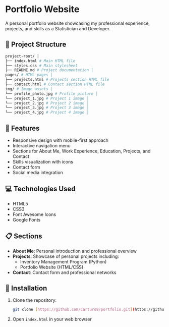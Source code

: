 # Portfolio Website

A personal portfolio website showcasing my professional experience, projects, and skills as a Statistician and Developer.

## 📁 Project Structure
```bash
project-root/ │
├── index.html # Main HTML file
├── styles.css # Main stylesheet
├── README.md # Project documentation │
pages/ # HTML pages │
├── projects.html # Projects section HTML file
├── contact.html # Contact section HTML file
img/ # Image assets │
└── profile_photo.jpg # Profile picture │
└── project_1.jpg # Project 1 image │
└── project_2.jpg # Project 2 image │
└── project_3.jpg # Project 3 image │
└── project_4.jpg # Project 4 image │

```

## 🚀 Features

- Responsive design with mobile-first approach
- Interactive navigation menu
- Sections for About Me, Work Experience, Education, Projects, and Contact
- Skills visualization with icons
- Contact form
- Social media integration

## 💻 Technologies Used

- HTML5
- CSS3
- Font Awesome Icons
- Google Fonts

## 📋 Sections

- **About Me**: Personal introduction and professional overview
- **Projects**: Showcase of personal projects including:
  - Inventory Management Program (Python)
  - Portfolio Website (HTML/CSS)
- **Contact**: Contact form and professional networks

## 🔧 Installation

1. Clone the repository:
   ```bash
   git clone [https://github.com/Carturo8/portfolio.git](https://github.com/Carturo8/portfolio.git)
   ```

2. Open `index.html` in your web browser
